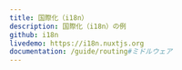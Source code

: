 ```yaml
---
title: 国際化（i18n）
description: 国際化（i18n）の例
github: i18n
livedemo: https://i18n.nuxtjs.org
documentation: /guide/routing#ミドルウェア
---
```


<!-- title: Internationalization (i18n) -->
<!-- description: Internationalization (i18n) example with Nuxt.js -->
